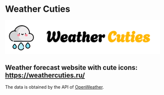 # Weather Cuties

![Weather Cuties](img/label_readme.png)

## Weather forecast website with cute icons: https://weathercuties.ru/

The data is obtained by the API of [OpenWeather](https://openweathermap.org/).
